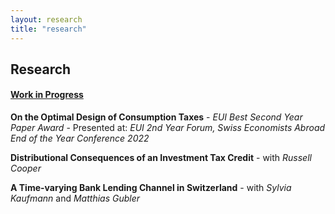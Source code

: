 ```yaml
---
layout: research
title: "research"
---
```


## Research

#### <ins>Work in Progress</ins>
**On the Optimal Design of Consumption Taxes**
    - <font size=”2”> *EUI Best Second Year Paper Award* 
    - <font size=”2”> Presented at: *EUI 2nd Year Forum, Swiss Economists Abroad End of the Year Conference 2022*

**Distributional Consequences of an Investment Tax Credit**
    - <font size=”2”> with *Russell Cooper*  
    
**A Time-varying Bank Lending Channel in Switzerland**
    - <font size=”2”> with *Sylvia Kaufmann* and *Matthias Gubler* 


